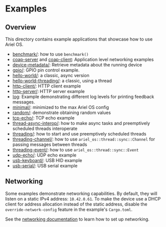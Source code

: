 # Examples

## Overview

This directory contains example applications that showcase how to use Ariel OS.

- [benchmark/](./benchmark): how to use `benchmark()`
- [coap-server](./coap-server) and [coap-client](./coap-client): Application level networking examples
- [device-metadata/](./device-metadata): Retrieve metadata about the running device
- [gpio/](./gpio): GPIO pin control example.
- [hello-world/](./hello-world): a classic, async version
- [hello-world-threading/](./hello-world-threading): a classic, using a thread
- [http-client/](./http-client): HTTP client example
- [http-server/](./http-server): HTTP server example
- [log](./log): Example demonstrating different log levels for printing feedback messages.
- [minimal/](./minimal): minimized to the max Ariel OS config
- [random/](./random): demonstrate obtaining random values
- [tcp-echo/](./tcp-echo): TCP echo example
- [thread-async-interop/](./thread-async-interop): how to make async tasks and preemptively scheduled threads interoperate
- [threading/](./threading): how to start and use preemptively scheduled threads
- [threading-channel/](./threading-channel): how to use `ariel_os::thread::sync::Channel` for passing messages between threads
- [threading-event/](./threading-event): how to use `ariel_os::thread::sync::Event`
- [udp-echo/](./udp-echo): UDP echo example
- [usb-keyboard/](./usb-keyboard): USB HID example
- [usb-serial/](./usb-serial): USB serial example

## Networking

Some examples demonstrate networking capabilities. By default, they will listen on a static
IPv4 address: `10.42.0.61`.
To make the device use a DHCP client for address allocation instead of the static address,
disable the `override-network-config` feature in the example's `Cargo.toml`.

See the [networking documentation](https://ariel-os.github.io/ariel-os/dev/docs/book/networking.html) to learn how to set up networking.
